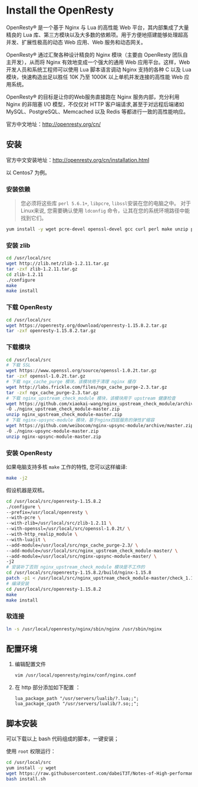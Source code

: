 # Install the OpenResty

OpenResty® 是一个基于 Nginx 与 Lua 的高性能 Web 平台，其内部集成了大量精良的 Lua 库、第三方模块以及大多数的依赖项。用于方便地搭建能够处理超高并发、扩展性极高的动态 Web 应用、Web 服务和动态网关。

OpenResty® 通过汇聚各种设计精良的 Nginx 模块（主要由 OpenResty 团队自主开发），从而将 Nginx 有效地变成一个强大的通用 Web 应用平台。这样，Web 开发人员和系统工程师可以使用 Lua 脚本语言调动 Nginx 支持的各种 C 以及 Lua 模块，快速构造出足以胜任 10K 乃至 1000K 以上单机并发连接的高性能 Web 应用系统。

OpenResty® 的目标是让你的Web服务直接跑在 Nginx 服务内部，充分利用 Nginx 的非阻塞 I/O 模型，不仅仅对 HTTP 客户端请求,甚至于对远程后端诸如 MySQL、PostgreSQL、Memcached 以及 Redis 等都进行一致的高性能响应。

官方中文地址：http://openresty.org/cn/

## 安装

官方中文安装地址：http://openresty.org/cn/installation.html

以 Centos7 为例。

### 安装依赖

> 您必须将这些库 `perl 5.6.1+`, `libpcre`, `libssl`安装在您的电脑之中。 对于 Linux来说, 您需要确认使用 `ldconfig` 命令，让其在您的系统环境路径中能找到它们。

```bash
yum install -y wget pcre-devel openssl-devel gcc curl perl make unzip patch
```

### 安装 zlib

```bash
cd /usr/local/src
wget http://zlib.net/zlib-1.2.11.tar.gz
tar -zxf zlib-1.2.11.tar.gz
cd zlib-1.2.11
./configure
make
make install
```

### 下载 OpenResty

```bash
cd /usr/local/src
wget https://openresty.org/download/openresty-1.15.8.2.tar.gz
tar -zxf openresty-1.15.8.2.tar.gz
```

### 下载模块

```bash
cd /usr/local/src
# 下载 SSL
wget https://www.openssl.org/source/openssl-1.0.2t.tar.gz
tar -zxf openssl-1.0.2t.tar.gz
# 下载 ngx_cache_purge 模块，该模块用于清理 nginx 缓存
wget http://labs.frickle.com/files/ngx_cache_purge-2.3.tar.gz
tar -zxf ngx_cache_purge-2.3.tar.gz
# 下载 nginx_upstream_check_module 模块，该模块用于 upstream 健康检查
wget https://github.com/xiaokai-wang/nginx_upstream_check_module/archive/master.zip \
-O ./nginx_upstream_check_module-master.zip
unzip nginx_upstream_check_module-master.zip
# 下载 nginx-upsync-module 模块，基于nginx四层服务的弹性扩缩容
wget https://github.com/weibocom/nginx-upsync-module/archive/master.zip \
-O ./nginx-upsync-module-master.zip
unzip nginx-upsync-module-master.zip
```

 ### 安装 OpenResty

如果电脑支持多核 `make` 工作的特性, 您可以这样编译:

```bash
make -j2
```

假设机器是双核。

```bash
cd /usr/local/src/openresty-1.15.8.2
./configure \
--prefix=/usr/local/openresty \
--with-pcre \
--with-zlib=/usr/local/src/zlib-1.2.11 \
--with-openssl=/usr/local/src/openssl-1.0.2t/ \
--with-http_realip_module \
--with-luajit \
--add-module=/usr/local/src/ngx_cache_purge-2.3/ \
--add-module=/usr/local/src/nginx_upstream_check_module-master/ \
--add-module=/usr/local/src/nginx-upsync-module-master/ \
-j2
# 安装补丁否则 nginx_upstream_check_module 模块是不工作的
cd /usr/local/src/openresty-1.15.8.2/build/nginx-1.15.8
patch -p1 < /usr/local/src/nginx_upstream_check_module-master/check_1.12.1+.patch
# 编译安装
cd /usr/local/src/openresty-1.15.8.2
make
make install
```

### 软连接

```bash
ln -s /usr/local/openresty/nginx/sbin/nginx /usr/sbin/nginx
```

## 配置环境

1. 编辑配置文件

   ```bash
   vim /usr/local/openresty/nginx/conf/nginx.conf
   ```

2. 在 http 部分添加如下配置 ：

   ```
   lua_package_path "/usr/servers/lualib/?.lua;;";
   lua_package_cpath "/usr/servers/lualib/?.so;;";
   ```

## 脚本安装

可以下载以上 bash 代码组成的脚本，一键安装；

使用 `root` 权限运行：

```bash
cd /usr/local/src
yum install -y wget
wget https://raw.githubusercontent.com/dabeiT3T/Notes-of-High-performance-Servers/master/1.%20Nginx%2BLua/install.sh
bash install.sh
```

